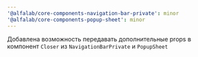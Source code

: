 ```yaml
---
'@alfalab/core-components-navigation-bar-private': minor
'@alfalab/core-components-popup-sheet': minor
---
```


Добавлена возможность передавать дополнительные props в компонент `Closer` из `NavigationBarPrivate` и `PopupSheet`
